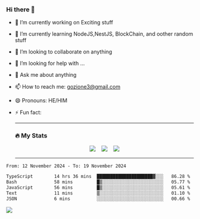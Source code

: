 ### Hi there 👋

<!--
**charlieScript/charlieScript** is a ✨ _special_ ✨ repository because its `README.md` (this file) appears on your GitHub profile.

Here are some ideas to get you started: -->

- 🔭 I’m currently working on Exciting stuff
- 🌱 I’m currently learning NodeJS,NestJS, BlockChain, and oother random stuff
- 👯 I’m looking to collaborate on anything
- 🤔 I’m looking for help with ...
- 💬 Ask me about anything
- 📫 How to reach me: gozione3@gmail.com
- 😄 Pronouns: HE/HIM
- ⚡ Fun fact:


  ---

  ### :fire: My Stats

  <div id="stats" align="center">
  <img src="http://github-readme-streak-stats.herokuapp.com?user=charlieScript&theme=dark&date_format=M%20j%5B%2C%20Y%5D" />&nbsp;&nbsp;&nbsp;
  <img src="https://github-readme-stats.vercel.app/api/top-langs/?username=charlieScript&layout=compact&theme=vision-friendly-dark"/>&nbsp;&nbsp;&nbsp;
  <img src="https://github-readme-stats.vercel.app/api?username=charlieScript&show_icons=true&theme=radical"/>
  </div>

  ---



<!--START_SECTION:waka-->

```txt
From: 12 November 2024 - To: 19 November 2024

TypeScript        14 hrs 36 mins  █████████████████████▓░░░   86.28 %
Bash              58 mins         █▒░░░░░░░░░░░░░░░░░░░░░░░   05.77 %
JavaScript        56 mins         █▒░░░░░░░░░░░░░░░░░░░░░░░   05.61 %
Text              11 mins         ▒░░░░░░░░░░░░░░░░░░░░░░░░   01.10 %
JSON              6 mins          ░░░░░░░░░░░░░░░░░░░░░░░░░   00.66 %
```

<!--END_SECTION:waka-->
![](https://komarev.com/ghpvc/?username=charlieScript)
